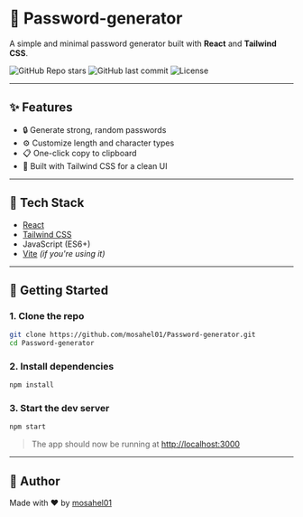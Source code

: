 # 🔐 Password-generator

A simple and minimal password generator built with **React** and **Tailwind CSS**.

![GitHub Repo stars](https://img.shields.io/github/stars/mosahel01/Password-generator?style=flat-square)
![GitHub last commit](https://img.shields.io/github/last-commit/mosahel01/Password-generator?style=flat-square)
![License](https://img.shields.io/github/license/mosahel01/Password-generator?style=flat-square)

---

## ✨ Features

- 🔒 Generate strong, random passwords
- ⚙️ Customize length and character types
- 📋 One-click copy to clipboard
- 💨 Built with Tailwind CSS for a clean UI

---

## 🧰 Tech Stack

- [React](https://reactjs.org/)
- [Tailwind CSS](https://tailwindcss.com/)
- JavaScript (ES6+)
- [Vite](https://vitejs.dev/) *(if you're using it)*

---

## 🚀 Getting Started

### 1. Clone the repo

```bash
git clone https://github.com/mosahel01/Password-generator.git
cd Password-generator
```

### 2. Install dependencies

```bash
npm install
```

### 3. Start the dev server

```bash
npm start
```

> The app should now be running at [http://localhost:3000](http://localhost:3000)

---


## 🙌 Author

Made with ❤️ by [mosahel01](https://github.com/mosahel01)

